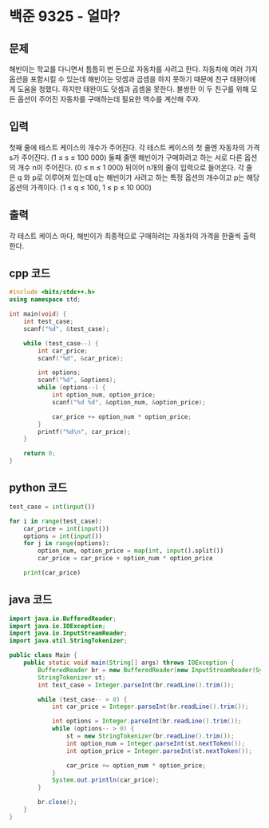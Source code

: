 # 백준 9325 - 얼마?

## 문제
해빈이는 학교를 다니면서 틈틈히 번 돈으로 자동차를 사려고 한다. 자동차에 여러 가지 옵션을 포함시킬 수 있는데 해빈이는 덧셈과 곱셈을 하지 못하기 때문에 친구 태완이에게 도움을 청했다. 하지만 태완이도 덧셈과 곱셈을 못한다. 불쌍한 이 두 친구를 위해 모든 옵션이 주어진 자동차를 구매하는데 필요한 액수를 계산해 주자.


## 입력
첫째 줄에 테스트 케이스의 개수가 주어진다.
각 테스트 케이스의 첫 줄엔 자동차의 가격 s가 주어진다. (1 ≤ s ≤ 100 000)
둘째 줄엔 해빈이가 구매하려고 하는 서로 다른 옵션의 개수 n이 주어진다. (0 ≤ n ≤ 1 000)
뒤이어 n개의 줄이 입력으로 들어온다. 각 줄은 q 와 p로 이루어져 있는데 q는 해빈이가 사려고 하는 특정 옵션의 개수이고 p는 해당 옵션의 가격이다. (1 ≤ q ≤ 100, 1 ≤ p ≤ 10 000)

## 출력
각 테스트 케이스 마다, 해빈이가 최종적으로 구매하려는 자동차의 가격을 한줄씩 출력한다.

## cpp 코드
```cpp
#include <bits/stdc++.h>
using namespace std;

int main(void) {
    int test_case;
    scanf("%d", &test_case);

    while (test_case--) {
        int car_price;
        scanf("%d", &car_price);

        int options;
        scanf("%d", &options);
        while (options--) {
            int option_num, option_price;
            scanf("%d %d", &option_num, &option_price);

            car_price += option_num * option_price;
        }
        printf("%d\n", car_price);
    }

    return 0;
}
```

## python 코드
```python
test_case = int(input())

for i in range(test_case):
    car_price = int(input())
    options = int(input())
    for j in range(options):
        option_num, option_price = map(int, input().split())
        car_price = car_price + option_num * option_price

    print(car_price)
```

## java 코드
```java
import java.io.BufferedReader;
import java.io.IOException;
import java.io.InputStreamReader;
import java.util.StringTokenizer;

public class Main {
    public static void main(String[] args) throws IOException {
        BufferedReader br = new BufferedReader(new InputStreamReader(System.in));
        StringTokenizer st;
        int test_case = Integer.parseInt(br.readLine().trim());

        while (test_case-- > 0) {
            int car_price = Integer.parseInt(br.readLine().trim());

            int options = Integer.parseInt(br.readLine().trim());
            while (options-- > 0) {
                st = new StringTokenizer(br.readLine().trim());
                int option_num = Integer.parseInt(st.nextToken());
                int option_price = Integer.parseInt(st.nextToken());

                car_price += option_num * option_price;
            }
            System.out.println(car_price);
        }

        br.close();
    }
}
```